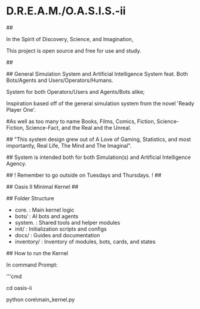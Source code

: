# D.R.E.A.M./O.A.S.I.S.-ii





\##



In the Spirit of Discovery, Science, and Imagination,

This project is open source and free for use and study.



\##



\## General Simulation System and Artificial Intelligence System feat. Both Bots/Agents and Users/Operators/Humans.

System for both Operators/Users and Agents/Bots alike;

Inspiration based off of the general simulation system from the novel 'Ready Player One'.

\#As well as too many to name Books, Films, Comics, Fiction, Science-Fiction, Science-Fact, and the Real and the Unreal.



\## "This system design grew out of A Love of Gaming, Statistics, and most importantly, Real Life, The Mind and The Imaginal".



\## System is intended both for both Simulation(s) and Artificial Intelligence Agency.



\## ! Remember to go outside on Tuesdays and Thursdays. ! ##



\## Oasis II Minimal Kernel ##



\## Folder Structure



* core. : Main kernel logic
* bots/ : AI bots and agents
* system. : Shared tools and helper modules
* init/ : Initialization scripts and configs
* docs/ : Guides and documentation
* inventory/ : Inventory of modules, bots, cards, and states

\## How to run the Kernel



In command Prompt:

'''cmd

cd oasis-ii

python core\\main\_kernel.py

